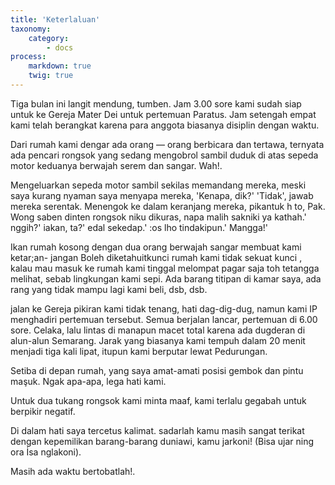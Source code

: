 ```yaml
---
title: 'Keterlaluan'
taxonomy:
    category:
        - docs
process:
    markdown: true
    twig: true
---
```

Tiga bulan ini langit mendung, tumben. Jam 3.00 sore kami sudah siap untuk ke Gereja Mater Dei untuk pertemuan Paratus. Jam setengah empat kami telah berangkat karena para anggota biasanya disiplin dengan waktu.

Dari rumah kami dengar ada orang — orang berbicara dan tertawa, ternyata ada pencari rongsok yang sedang mengobrol sambil duduk di atas sepeda motor keduanya berwajah serem dan sangar. Wah!.

Mengeluarkan sepeda motor sambil sekilas memandang mereka, meski saya kurang nyaman saya menyapa mereka,  'Kenapa, dik?' 
'Tidak', jawab mereka serentak. 
Menengok ke dalam keranjang mereka, pikantuk  h to, Pak. Wong saben dinten rongsok niku dikuras, napa malih sakniki ya kathah.'  nggih?'  iakan, ta?'  edal sekedap.' 
:os lho tindakipun.' 
Mangga!'

Ikan rumah kosong dengan dua orang berwajah sangar membuat kami ketar;an- jangan Boleh diketahuitkunci rumah kami tidak sekuat kunci , kalau mau masuk ke rumah kami tinggal melompat pagar saja toh tetangga melihat, sebab lingkungan kami sepi. Ada barang titipan di kamar saya, ada rang yang tidak mampu lagi kami beli, dsb, dsb.

jalan ke Gereja pikiran kami tidak tenang, hati dag-dig-dug, namun kami IP menghadiri pertemuan tersebut. Semua berjalan lancar, pertemuan di 6.00 sore. Celaka, lalu lintas di manapun macet total karena ada dugderan di alun-alun Semarang. Jarak yang biasanya kami tempuh dalam 20 menit menjadi tiga kali lipat, itupun kami berputar lewat Pedurungan.

Setiba di depan rumah, yang saya amat-amati posisi gembok dan pintu maşuk. Ngak apa-apa, lega hati kami.

Untuk dua tukang rongsok kami minta maaf, kami terlalu gegabah untuk berpikir negatif. 

Di dalam hati saya tercetus kalimat. sadarlah kamu masih sangat terikat dengan kepemilikan barang-barang duniawi, kamu jarkoni! (Bisa ujar ning ora İsa nglakoni).

Masih ada waktu bertobatlah!.

